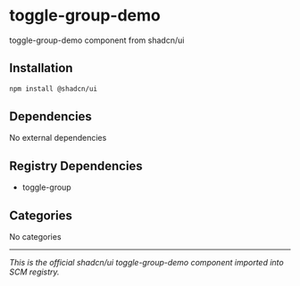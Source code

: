 # toggle-group-demo

toggle-group-demo component from shadcn/ui

## Installation

```bash
npm install @shadcn/ui
```

## Dependencies

No external dependencies

## Registry Dependencies

- toggle-group

## Categories

No categories

---

*This is the official shadcn/ui toggle-group-demo component imported into SCM registry.*

